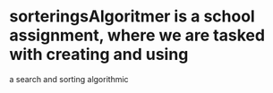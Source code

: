 # sorteringsAlgoritmer is a school assignment, where we are tasked with creating and using 
a search and sorting algorithmic
